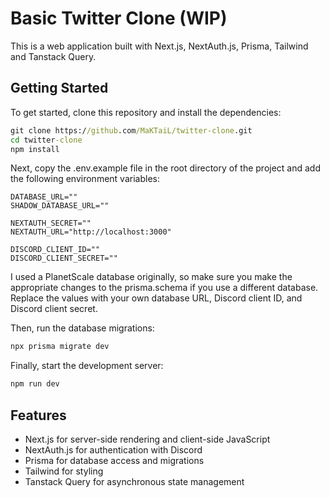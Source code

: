 # Basic Twitter Clone (WIP)

This is a web application built with Next.js, NextAuth.js, Prisma, Tailwind and Tanstack Query.

## Getting Started

To get started, clone this repository and install the dependencies:

``` cmd
git clone https://github.com/MaKTaiL/twitter-clone.git
cd twitter-clone
npm install
```

Next, copy the .env.example file in the root directory of the project and add the following environment variables:

``` .env
DATABASE_URL=""
SHADOW_DATABASE_URL=""

NEXTAUTH_SECRET=""
NEXTAUTH_URL="http://localhost:3000"

DISCORD_CLIENT_ID=""
DISCORD_CLIENT_SECRET=""
```

I used a PlanetScale database originally, so make sure you make the appropriate changes to the prisma.schema if you use a different database.
Replace the values with your own database URL, Discord client ID, and Discord client secret.

Then, run the database migrations:

``` cmd
npx prisma migrate dev
```

Finally, start the development server:

``` cmd
npm run dev
```

## Features

- Next.js for server-side rendering and client-side JavaScript
- NextAuth.js for authentication with Discord
- Prisma for database access and migrations
- Tailwind for styling
- Tanstack Query for asynchronous state management
